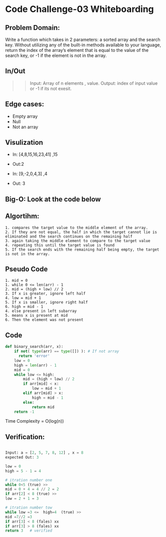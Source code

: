# Code Challenge-03 Whiteboarding

## Problem Domain:

Write a function which takes in 2 parameters: a sorted array and the search key. Without utilizing any of the built-in methods available to your language, return the index of the array’s element that is equal to the value of the search key, or -1 if the element is not in the array.

## In/Out

> > Input: Array of n elements , value.
> > Output: index of input value or -1 if its not exesit.

## Edge cases:

- Empty array
- Null
- Not an array

## Visulization

 - In: [4,8,15,16,23,41] ,15
  - Out:2 

  - In: [9,-2,0,4,3] ,4
  - Out: 3   

## Big-O: Look at the code below


## Algortihm:
    1. compares the target value to the middle element of the array.
    2. If they are not equal, the half in which the target cannot lie is eliminated and the search continues on the remaining half
    3. again taking the middle element to compare to the target value
    4. repeating this until the target value is found
    5. If the search ends with the remaining half being empty, the target is not in the array.


## Pseudo Code
    1. mid = 0 
    1. while 0 <= len(arr) - 1
    2. mid = (high + low) // 2
    3. If x is greater, ignore left half
    4. low = mid + 1
    5. If x is smaller, ignore right half
    6. high = mid - 1
    4. else present in left subarray
    5. means x is present at mid
    6. Then the element was not present
    

## Code

```python
def binary_search(arr, x):
    if not( type(arr) == type([]) ): # If not array
      return 'error' 
    low = 0
    high = len(arr) - 1
    mid = 0
    while low <= high:
        mid = (high + low) // 2
        if arr[mid] < x:
            low = mid + 1
        elif arr[mid] > x:
            high = mid - 1
        else:
            return mid
    return -1
```


Time Complexity = O(log(n))



## Verification:

```python

Input: a = [2, 5, 7, 8, 12] , x = 8
expected Out: 3

low = 0
high = 5 - 1 = 4

# itration number one
while 0<5 (true) >> 
mid = 0 + 4 = 4 // 2 = 2 
if arr[2] < 8 (true) >>
low = 2 + 1 = 3 

# itration number tow
while low =3 <=  high=4  (true) >>
mid =7//2 =3 
if arr[3] < 8 (fales) xx
if arr[3] > 8 (fales) xx 
return 3   # verified 
 
```